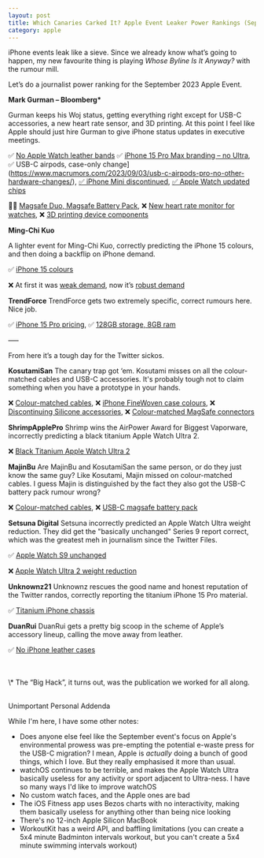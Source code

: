 ```yaml
---
layout: post
title: Which Canaries Carked It? Apple Event Leaker Power Rankings (September 2023)
category: apple
---
```


iPhone events leak like a sieve. Since we already know what’s going to happen, my new favourite thing is playing *Whose Byline Is It Anyway?* with the rumour mill. 

Let’s do a journalist power ranking for the September 2023 Apple Event.

**Mark Gurman – Bloomberg\***

Gurman keeps his Woj status, getting everything right except for USB-C accessories, a new heart rate sensor, and 3D printing. At this point I feel like Apple should just hire Gurman to give iPhone status updates in executive meetings.

✅ [No Apple Watch leather bands](https://twitter.com/markgurman/status/1698896989302501479?s=20) ✅ [iPhone 15 Pro Max branding – no Ultra](https://www.macrumors.com/2023/09/08/no-iphone-15-ultra-says-gurman/), ✅ USB-C airpods, case-only change](https://www.macrumors.com/2023/09/03/usb-c-airpods-pro-no-other-hardware-changes/), [✅ iPhone Mini discontinued](https://www.macrumors.com/2023/09/10/iphone-mini-might-be-discontinued-this-week/), [✅ Apple Watch updated chips](https://www.macrumors.com/2023/05/08/apple-watch-series-9-updated-chip/)

🤷‍♂️ [Magsafe Duo, Magsafe Battery Pack](https://www.macrumors.com/2023/09/09/multiple-usb-c-apple-accessories-planned/), ❌ [New heart rate monitor for watches](https://www.macrumors.com/2023/09/08/series-9-and-ultra-2-to-feature-sensors-and-more/), ❌ [3D printing device components](https://www.macrumors.com/2023/08/30/apple-3d-printing-device-components/)


**Ming-Chi Kuo**

A lighter event for Ming-Chi Kuo, correctly predicting the iPhone 15 colours, and then doing a backflip on iPhone demand.

✅ [iPhone 15 colours](https://medium.com/@mingchikuo/iphone-15-updates-iphone-15更新-c54881749f0)

❌ At first it was [weak demand](https://www.macrumors.com/2023/08/02/iphone-15-lower-demand-prediction/), now it’s [robust demand](https://www.macrumors.com/2023/09/17/kuo-iphone-15-pro-max-robust-demand/)


**TrendForce**
TrendForce gets two extremely specific, correct rumours here. Nice job.

✅ [iPhone 15 Pro pricing](https://www.macrumors.com/2023/09/07/iphone-15-pro-will-still-start-at-999-trendforce/), ✅ [128GB storage, 8GB ram](https://www.macrumors.com/2023/09/07/iphone-15-pro-128gb-storage-8gb-ram-trendforce/)

–––

From here it’s a tough day for the Twitter sickos.

**KosutamiSan**
The canary trap got ‘em. Kosutami misses on all the colour-matched cables and USB-C accessories. It's probably tough not to claim something when you have a prototype in your hands.

❌ [Colour-matched cables](https://twitter.com/KosutamiSan/status/1693554859004617077?s=20), ❌ [iPhone FineWoven case colours](https://twitter.com/KosutamiSan/status/1698153140527514029), ❌ [Discontinuing Silicone accessories](https://www.macrumors.com/2023/09/10/apple-planning-to-discontinue-silicone-accessories/), ❌ [Colour-matched MagSafe connectors](https://twitter.com/kosutamisan/status/1663497992559820800?s=61&t=pNmwlEfvFEhKVJ6jAlckDQ)

**ShrimpApplePro**
Shrimp wins the AirPower Award for Biggest Vaporware, incorrectly predicting a black titanium Apple Watch Ultra 2.

❌ [Black Titanium Apple Watch Ultra 2](https://twitter.com/VNchocoTaco/status/1686388137633918976)

**MajinBu**
Are MajinBu and KosutamiSan the same person, or do they just know the same guy? Like Kosutami, Majin missed on colour-matched cables. I guess Majin is distinguished by the fact they also got the USB-C battery pack rumour wrong?

❌ [Colour-matched cables](https://twitter.com/MajinBuOfficial/status/1692959662901989695?s=20), ❌ [USB-C magsafe battery pack](https://twitter.com/MajinBuOfficial/status/1700859263034298647)

**Setsuna Digital**
Setsuna incorrectly predicted an Apple Watch Ultra weight reduction. They did get the "basically unchanged" Series 9 report correct, which was the greatest meh in journalism since the Twitter Files.

✅ [Apple Watch S9 unchanged](https://www.macrumors.com/2023/08/04/apple-watch-series-9-basically-unchanged/)

❌ [Apple Watch Ultra 2 weight reduction](https://www.macrumors.com/2023/07/24/apple-planning-to-reduce-apple-watch-ultra-weight/)


**Unknownz21**
Unknownz rescues the good name and honest reputation of the Twitter randos, correctly reporting the titanium iPhone 15 Pro material.

✅ [Titanium iPhone chassis](https://twitter.com/URedditor/status/1635838525185695744)

**DuanRui**
DuanRui gets a pretty big scoop in the scheme of Apple’s accessory lineup, calling the move away from leather.

✅ [No iPhone leather cases](https://twitter.com/duanrui1205/status/1692079099748212917)

<br />
<br />
\* The “Big Hack”, it turns out, was the publication we worked for all along.

<br />
<br />

Unimportant Personal Addenda

While I'm here, I have some other notes:
* Does anyone else feel like the September event's focus on Apple's environmental prowess was pre-empting the potential e-waste press for the USB-C migration? I mean, Apple is *actually* doing a bunch of good things, which I love. But they really emphasised it more than usual.
* watchOS continues to be terrible, and makes the Apple Watch Ultra basically useless for any activity or sport adjacent to Ultra-ness. I have so many ways I'd like to improve watchOS
* No custom watch faces, and the Apple ones are bad
* The iOS Fitness app uses Bezos charts with no interactivity, making them basically useless for anything other than being nice looking
* There's no 12-inch Apple Silicon MacBook
* WorkoutKit has a weird API, and baffling limitations (you can create a 5x4 minute Badminton intervals workout, but you can't create a 5x4 minute swimming intervals workout)



